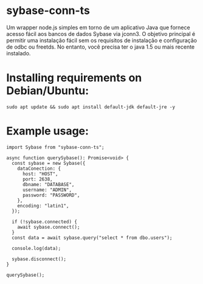 # sybase-conn-ts
Um wrapper node.js simples em torno de um aplicativo Java que fornece acesso fácil aos bancos de dados Sybase via jconn3. O objetivo principal é permitir uma instalação fácil sem os requisitos de instalação e configuração de odbc ou freetds. No entanto, você precisa ter o java 1.5 ou mais recente instalado.

# Installing requirements on Debian/Ubuntu:
```
sudo apt update && sudo apt install default-jdk default-jre -y
```

# Example usage:
```
import Sybase from "sybase-conn-ts";

async function querySybase(): Promise<void> {
  const sybase = new Sybase({
    dataConection: {
      host: "HOST",
      port: 2638,
      dbname: "DATABASE",
      username: "ADMIN",
      password: "PASSWORD",
    },
    encoding: "latin1",
  });

  if (!sybase.connected) {
    await sybase.connect();
  }
  const data = await sybase.query("select * from dbo.users");

  console.log(data);

  sybase.disconnect();
}

querySybase();
```
